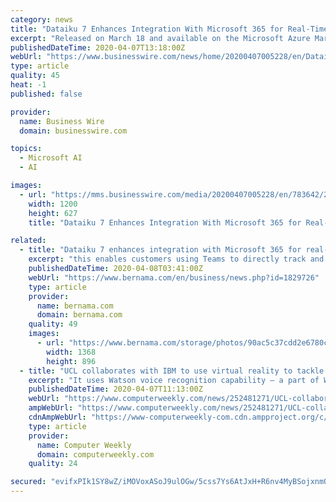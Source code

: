 ```yaml
---
category: news
title: "Dataiku 7 Enhances Integration With Microsoft 365 for Real-Time AI Collaboration at Scale"
excerpt: "Released on March 18 and available on the Microsoft Azure Marketplace, Dataiku 7 delivers efficiency-driving features for technical profiles to work on machine learning projects including an enhanced Git integration, a dedicated EDA interface for statistical analysis, and row-level explainability to promote white-box AI. “Dataiku understands ..."
publishedDateTime: 2020-04-07T13:18:00Z
webUrl: "https://www.businesswire.com/news/home/20200407005228/en/Dataiku-7-Enhances-Integration-Microsoft-365-Real-Time"
type: article
quality: 45
heat: -1
published: false

provider:
  name: Business Wire
  domain: businesswire.com

topics:
  - Microsoft AI
  - AI

images:
  - url: "https://mms.businesswire.com/media/20200407005228/en/783642/23/Dataiku_MSFT.jpg"
    width: 1200
    height: 627
    title: "Dataiku 7 Enhances Integration With Microsoft 365 for Real-Time AI Collaboration at Scale"

related:
  - title: "Dataiku 7 enhances integration with Microsoft 365 for real-time AI collaboration"
    excerpt: "this enables customers using Teams to directly track and share changes made to their AI projects. Available on the Microsoft Azure Marketplace, Dataiku 7 delivers efficiency-driving features for technical profiles to work on machine learning projects including an enhanced Git integration, a dedicated EDA interface for statistical analysis and ..."
    publishedDateTime: 2020-04-08T03:41:00Z
    webUrl: "https://www.bernama.com/en/business/news.php?id=1829726"
    type: article
    provider:
      name: bernama.com
      domain: bernama.com
    quality: 49
    images:
      - url: "https://www.bernama.com/storage/photos/90ac5c37cdd2e6780ca8ed5992cc5bef5e8d472157aeb"
        width: 1368
        height: 896
  - title: "UCL collaborates with IBM to use virtual reality to tackle loneliness"
    excerpt: "It uses Watson voice recognition capability – a part of Watson Speech services ... These projects are part of a wider international educational collaboration that makes use of IBM technologies such as IBM Cloud, IoT and AI to enable students to work on problems faced by real-world organisations. UCL said that having students work on ..."
    publishedDateTime: 2020-04-07T11:13:00Z
    webUrl: "https://www.computerweekly.com/news/252481271/UCL-collaborates-with-IBM-to-use-virtual-reality-to-tackle-loneliness"
    ampWebUrl: "https://www.computerweekly.com/news/252481271/UCL-collaborates-with-IBM-to-use-virtual-reality-to-tackle-loneliness?amp=1"
    cdnAmpWebUrl: "https://www-computerweekly-com.cdn.ampproject.org/c/s/www.computerweekly.com/news/252481271/UCL-collaborates-with-IBM-to-use-virtual-reality-to-tackle-loneliness?amp=1"
    type: article
    provider:
      name: Computer Weekly
      domain: computerweekly.com
    quality: 24

secured: "evifxPIk1SY8wZ/iMOVoxASoJ9ulOGw/5css7Ys6AtJxH+R6nv4MyBSojxnmQgFKdYzrEjc5m6ibioiXPqpeflKS3IEpUIR987zu79Idv9CQ90dOJaQ8DcElsUD+XS0N55FTTm5ceUtn7Nuby/hiantTFPxx7qLM1UovSZrxlTKoMSoDEMO7/YtTXMuFsWdIBOeVe1obPno1WSwAMayBnwULMGZXvbx0vklFICChT3PEQbU/t6AW1tdGiFlYwZ5nyrsu4Egb4ui78sZg6Db5Q4HaCfj/Kxovi/FunIaQOPXrC24ifGQjNQo70XSOYwLnX5Gp1bmWWntEeMU8ZQE2P4p+mhos89y9bv6Kc5RNT2pWoXE45HILrWraNVBimPbEdEvc8DNTEvDgD6lL4otZZIx/CD+tHo28XFwX6vTQmWjNLtRbmLgMI170QYbgU9avnBkDJgatOglmsNLwzaYxmixFrPQbFeLfPjX0DFGsl0w=;+Q45EY6bT3RjbFK9WS/mBQ=="
---
```


